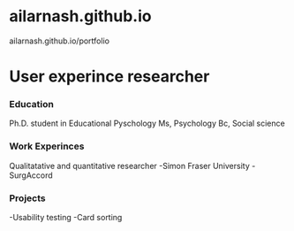 # ailarnash.github.io
ailarnash.github.io/portfolio
# User experince researcher

### Education
Ph.D. student in Educational Pyschology
Ms, Psychology
Bc, Social science

### Work Experinces
Qualitatative and quantitative researcher
-Simon Fraser University
-SurgAccord

### Projects
-Usability testing
-Card sorting
